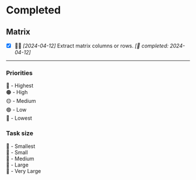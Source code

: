 # Completed

## Matrix

- [x] 🔴🐁 *[2024-04-12]* Extract matrix columns or rows. *[🐁 completed: 2024-04-12]*

---
### Priorities

🔴 - Highest  
🟠 - High  
🟡 - Medium  
🟢 - Low  
🔵 - Lowest

### Task size

🐁 - Smallest  
🐒 - Small  
🐂 - Medium  
🐘 - Large  
🐋 - Very Large
